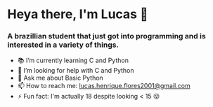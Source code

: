 # Heya there, I'm Lucas :wave:

### A brazillian student that just got into programming and is interested in a variety of things.

- :books: I’m currently learning C and Python
- 🤔 I’m looking for help with C and Python
- 💬 Ask me about Basic Python
- 📫 How to reach me: lucas.henrique.flores2001@gmail.com
- ⚡ Fun fact: I'm actually 18 despite looking < 15 :stuck_out_tongue_winking_eye:
